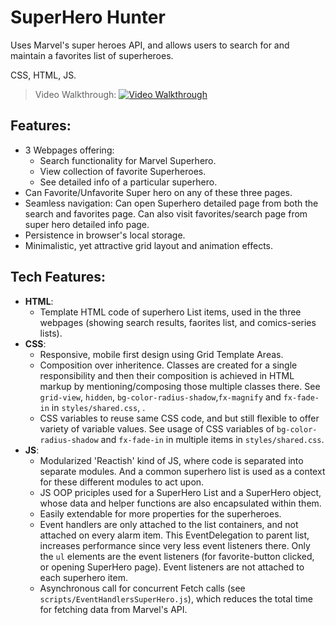 # SuperHero Hunter

Uses Marvel's super heroes API, and allows users to search for and maintain a favorites list of superheroes.

CSS, HTML, JS.

> Video Walkthrough:
> [![Video Walkthrough](https://img.youtube.com/vi/bUxQb9jQzc0/maxresdefault.jpg)](https://youtu.be/bUxQb9jQzc0)

## Features:

-   3 Webpages offering:
    -   Search functionality for Marvel Superhero.
    -   View collection of favorite Superheroes.
    -   See detailed info of a particular superhero.
-   Can Favorite/Unfavorite Super hero on any of these three pages.
-   Seamless navigation: Can open Superhero detailed page from both the search and favorites page. Can also visit favorites/search page from super hero detailed info page.
-   Persistence in browser's local storage.
-   Minimalistic, yet attractive grid layout and animation effects.

## Tech Features:

-   **HTML**:
    -   Template HTML code of superhero List items, used in the three webpages (showing search results, faorites list, and comics-series lists).
-   **CSS**:
    -   Responsive, mobile first design using Grid Template Areas.
    -   Composition over inheritence. Classes are created for a single responsibility and then their composition is achieved in HTML markup by mentioning/composing those multiple classes there. See `grid-view`, `hidden`, `bg-color-radius-shadow`,`fx-magnify` and `fx-fade-in` in `styles/shared.css`, .
    -   CSS variables to reuse same CSS code, and but still flexible to offer variety of variable values. See usage of CSS variables of `bg-color-radius-shadow` and `fx-fade-in` in multiple items in `styles/shared.css`.
-   **JS**:
    -   Modularized 'Reactish' kind of JS, where code is separated into separate modules. And a common superhero list is used as a context for these different modules to act upon.
    -   JS OOP priciples used for a SuperHero List and a SuperHero object, whose data and helper functions are also encapsulated within them.
    -   Easily extendable for more properties for the superheroes.
    -   Event handlers are only attached to the list containers, and not attached on every alarm item. This EventDelegation to parent list, increases performance since very less event listeners there. Only the `ul` elements are the event listeners (for favorite-button clicked, or opening SuperHero page). Event listeners are not attached to each superhero item.
    -   Asynchronous call for concurrent Fetch calls (see `scripts/EventHandlersSuperHero.js`), which reduces the total time for fetching data from Marvel's API.
